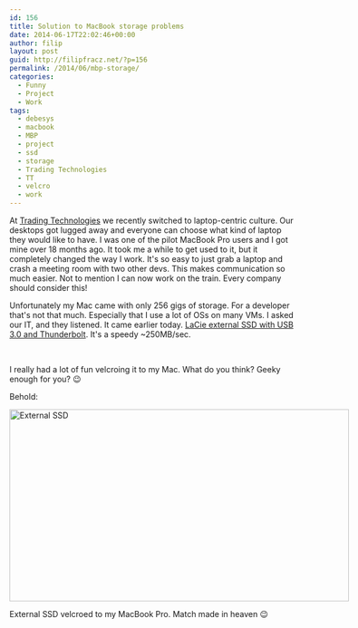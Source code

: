 ```yaml
---
id: 156
title: Solution to MacBook storage problems
date: 2014-06-17T22:02:46+00:00
author: filip
layout: post
guid: http://filipfracz.net/?p=156
permalink: /2014/06/mbp-storage/
categories:
  - Funny
  - Project
  - Work
tags:
  - debesys
  - macbook
  - MBP
  - project
  - ssd
  - storage
  - Trading Technologies
  - TT
  - velcro
  - work
---
```

At [Trading Technologies](/2014/06/8-years-at-tt/ "Trading Technologies") we recently switched to laptop-centric culture. Our desktops got lugged away and everyone can choose what kind of laptop they would like to have. I was one of the pilot MacBook Pro users and I got mine over 18 months ago. It took me a while to get used to it, but it completely changed the way I work. It's so easy to just grab a laptop and crash a meeting room with two other devs. This makes communication so much easier. Not to mention I can now work on the train. Every company should consider this!

Unfortunately my Mac came with only 256 gigs of storage. For a developer that's not that much. Especially that I use a lot of OSs on many VMs. I asked our IT, and they listened. It came earlier today. [LaCie external SSD with USB 3.0 and Thunderbolt](http://www.newegg.com/Product/Product.aspx?Item=N82E16820154047). It's a speedy ~250MB/sec.

&nbsp;

I really had a lot of fun velcroing it to my Mac. What do you think? Geeky enough for you? 😉

Behold:

<div id="attachment_157" style="width: 609px" class="wp-caption aligncenter">
  <a href="http://basically_me_images.s3.amazonaws.com/wp-content/uploads/2014-06-17-21.43.46.jpg"><img class="wp-image-157" src="http://basically_me_images.s3.amazonaws.com/wp-content/uploads/2014-06-17-21.43.46-1024x579.jpg" alt="External SSD" width="599" height="339" srcset="/wp-content/uploads/2014-06-17-21.43.46-1024x579.jpg 1024w, /wp-content/uploads/2014-06-17-21.43.46-300x170.jpg 300w, /wp-content/uploads/2014-06-17-21.43.46-680x385.jpg 680w, /wp-content/uploads/2014-06-17-21.43.46-920x520.jpg 920w" sizes="(max-width: 599px) 100vw, 599px" /></a>

  <p class="wp-caption-text">
    External SSD velcroed to my MacBook Pro. Match made in heaven 😉
  </p>
</div>